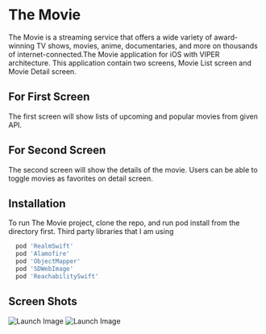 # The Movie

The Movie is a streaming service that offers a wide variety of award-winning TV shows, movies, anime, documentaries, and more on thousands of internet-​connected.The Movie  application for iOS with VIPER architecture. This application contain two screens, Movie List screen and Movie Detail screen.

## For First Screen
The first screen will show lists of upcoming and popular movies from
given API.

## For Second Screen

The second screen will show the details of the movie. 
Users can be able to toggle movies as favorites on detail screen.
    
## Installation

To run The Movie project, clone the repo, and run pod install from the  directory first.
Third party libraries that I am using

```bash
  pod 'RealmSwift'
  pod 'Alamofire'
  pod 'ObjectMapper'
  pod 'SDWebImage'
  pod 'ReachabilitySwift'
```


## Screen Shots
![Launch Image](https://i.ibb.co/nLFq51z/Movie-List.png)
![Launch Image](https://i.ibb.co/q9JBYgS/Movie-detail.jpg)
